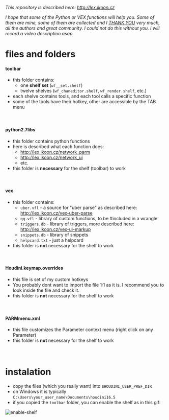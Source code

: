 *This repository is described here: http://lex.ikoon.cz*

*I hope that some of the Python or VEX functions will help you. Some of them are mine, some of them are collected and I [THANK YOU](http://lex.ikoon.cz/thanks/) very much, all the authors and great community. I could not do this without you. I will record a video description asap.*


# files and folders 

#### toolbar
- this folder contains:
    - one **shelf set** (`wf__set.shelf`)
    - twelve shelves (`wf_chaneditor.shelf`, `wf_render.shelf`, etc.)
- each shelve contains tools, and each tool calls a specific function
- some of the tools have their hotkey, other are accessible by the TAB menu
&nbsp;  
&nbsp;  
&nbsp;  
#### python2.7libs
- this folder contains python functions
- here is described what each function does: 
  - http://lex.ikoon.cz/network_parm
  - http://lex.ikoon.cz/network_ui
  - etc.
- this folder is **necessary** for the shelf (toolbar) to work
&nbsp;  
&nbsp;  
&nbsp;  
#### vex
- this folder contains:
  - `uber.vfl` - a source for "uber parse" as described here: http://lex.ikoon.cz/vex-uber-parse
  - `qq.vfl` - library of custom functions, to be #included in a wrangle
  - `triggers.db` - library of triggers, more described here: http://lex.ikoon.cz/vex-ui-markup
  - `snippets.db` - library of snippets
  - `helpcard.txt` - just a helpcard
- this folder is **not** necessary for the shelf to work
&nbsp;  
&nbsp;  
&nbsp;  
#### Houdini.keymap.overrides
- this file is set of my custom hotkeys
- You probably dont want to import the file 1:1 as it is. I recommend you to look inside the file and check it.
- this folder is **not** necessary for the shelf to work
&nbsp;  
&nbsp;  
&nbsp;  
#### PARMmenu.xml
- this file customizes the Parameter context menu (right click on any Parameter)
- this folder is **not** necessary for the shelf to work
&nbsp;  
&nbsp;  
&nbsp;  
# instalation
- copy the files (which you really want) into `$HOUDINI_USER_PREF_DIR`
- on Windows it is typically `C:\Users\your_user_name\Documents\houdini16.5`
- if you copied the `toolbar` folder, you can enable the shelf as in this gif:

![enable-shelf](http://lex.ikoon.cz/images/install/enable-shelf.gif)
